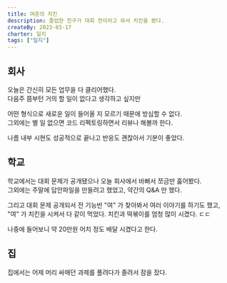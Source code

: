 ```yaml
---
title: 여준의 치킨
description: 졸업한 친구가 대회 전이라고 와서 치킨을 쐈다.
createBy: 2023-03-17
charter: 일지
tags: ["일지"]
---
```


## 회사

오늘은 간신히 모든 업무을 다 클리어했다.  
다음주 쯤부턴 거의 할 일이 없다고 생각하고 싶지만

어떤 형식으로 새로운 일이 들어올 지 모르기 때문에 방심할 수 없다.  
그외에는 별 일 없으면 코드 리펙토링하면서 리뷰나 해볼까 한다.

나름 내부 시현도 성공적으로 끝나고 반응도 괜찮아서 기분이 좋았다.

## 학교

학교에서는 대회 문제가 공개됐으나 오늘 회사에서 바뻐서 쪼금만 훓어봤다.  
그외에는 주말에 답안파일을 만들려고 했었고, 약간의 Q&A 만 했다.

그리고 대회 문제 공개되서 전 기능반 "여" 가 찾아봐서 여러 이야기를 하기도 했고,  
"여" 가 치킨을 시켜서 다 같이 먹었다. 치킨과 떡볶이를 엄청 많이 시켰다. ㄷㄷ

나중에 들어보니 약 20만원 어치 정도 배달 시켰다고 한다.

## 집

집에서는 어제 머리 싸매던 과제를 풀려다가 졸려서 잠을 잤다.
